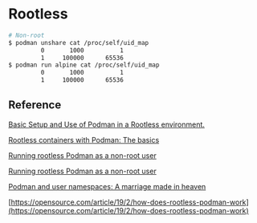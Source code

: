 # Rootless

```sh
# Non-root
$ podman unshare cat /proc/self/uid_map
         0       1000          1
         1     100000      65536
$ podman run alpine cat /proc/self/uid_map
         0       1000          1
         1     100000      65536
```

## Reference

[Basic Setup and Use of Podman in a Rootless environment.](https://github.com/containers/podman/blob/main/docs/tutorials/rootless_tutorial.md)

[Rootless containers with Podman: The basics](https://developers.redhat.com/blog/2020/09/25/rootless-containers-with-podman-the-basics)

[Running rootless Podman as a non-root user](https://www.redhat.com/sysadmin/rootless-podman-makes-sense)

[Running rootless Podman as a non-root user](https://www.redhat.com/sysadmin/rootless-podman-makes-sense)

[Podman and user namespaces: A marriage made in heaven](https://opensource.com/article/18/12/podman-and-user-namespaces)

[https://opensource.com/article/19/2/how-does-rootless-podman-work](https://opensource.com/article/19/2/how-does-rootless-podman-work)
